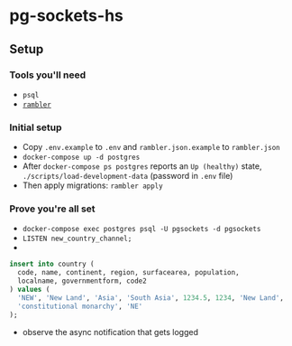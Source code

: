 # pg-sockets-hs

## Setup

### Tools you'll need

- `psql`
- [`rambler`](https://github.com/elwinar/rambler)

### Initial setup

- Copy `.env.example` to `.env` and `rambler.json.example` to `rambler.json`
- `docker-compose up -d postgres`
- After `docker-compose ps postgres` reports an `Up (healthy)` state, `./scripts/load-development-data` (password in `.env` file)
- Then apply migrations: `rambler apply`

### Prove you're all set

- `docker-compose exec postgres psql -U pgsockets -d pgsockets`
- `LISTEN new_country_channel;`
-
```sql
insert into country (
  code, name, continent, region, surfacearea, population,
  localname, governmentform, code2
) values (
  'NEW', 'New Land', 'Asia', 'South Asia', 1234.5, 1234, 'New Land',
  'constitutional monarchy', 'NE'
);
```
- observe the async notification that gets logged
